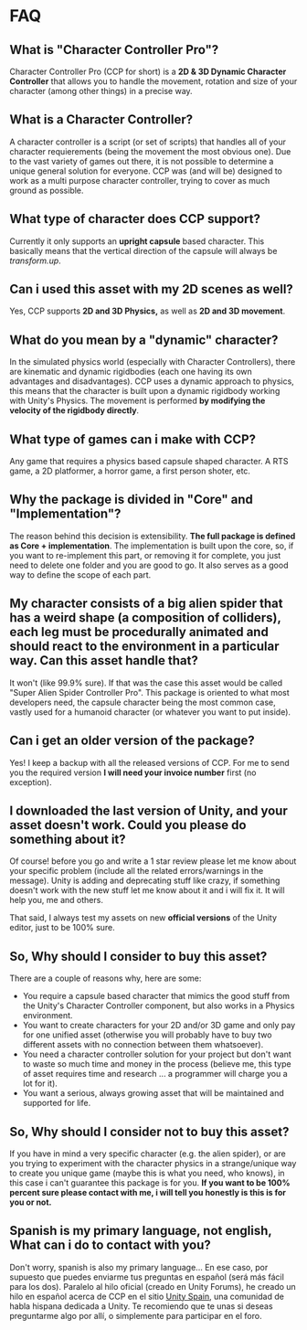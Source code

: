 # FAQ

## What is "Character Controller Pro"?

Character Controller Pro \(CCP for short\) is a **2D & 3D Dynamic Character Controller** that allows you to handle the movement, rotation and size of your character \(among other things\) in a precise way.

## What is a Character Controller?

A character controller is a script \(or set of scripts\) that handles all of your character requierements \(being the movement the most obvious one\). Due to the vast variety of games out there, it is not possible to determine a unique general solution for everyone. CCP was \(and will be\) designed to work as a multi purpose character controller, trying to cover as much ground as possible.

## What type of character does CCP support?

Currently it only supports an **upright capsule** based character. This basically means that the vertical direction of the capsule will always be _transform.up_. 

## Can i used this asset with my 2D scenes as well?

Yes, CCP supports **2D and 3D Physics,** as well as **2D and 3D movement**.

## What do you mean by a "dynamic" character?

In the simulated physics world \(especially with Character Controllers\),  there are kinematic and dynamic rigidbodies \(each one having its own advantages and disadvantages\). CCP uses a dynamic approach to physics, this means that the character is built upon a dynamic rigidbody working with Unity's Physics. The movement is performed **by modifying the velocity of the rigidbody directly**.

## What type of games can i make with CCP?

Any game that requires a physics based capsule shaped character. A RTS game, a 2D platformer, a horror game, a first person shoter, etc.

## Why the package is divided in "Core" and "Implementation"?

The reason behind this decision is extensibility. **The full package is defined as Core + implementation**. The implementation is built upon the core, so, if you want to re-implement this part, or removing it for complete, you just need to delete one folder and you are good to go. It also serves as a good way to define the scope of each part.

## My character consists of a big alien spider that has a weird shape \(a composition of colliders\), each leg must be procedurally animated and should react to the environment in a particular way. Can this asset handle that?

It won't \(like 99.9% sure\). If that was the case this asset would be called "Super Alien Spider Controller Pro". This package is oriented to what most developers need, the capsule character being the most common case, vastly used for a humanoid character \(or whatever you want to put inside\).

## Can i get an older version of the package?

Yes! I keep a backup with all the released versions of CCP. For me to send you the required version **I will need your invoice number** first \(no exception\).

## I downloaded the last version of Unity, and your asset doesn't work. Could you please do something about it?

Of course! before you go and write a 1 star review please let me know about your specific problem \(include all the related errors/warnings in the message\). Unity is adding and deprecating stuff like crazy, if something doesn't work with the new stuff let me know about it and i will fix it. It will help you, me and others.

That said, I always test my assets on new **official versions** of the Unity editor, just to be 100% sure.

## So, Why should I consider to buy this asset?

There are a couple of reasons why, here are some:

* You require a capsule based character that mimics the good stuff from the Unity's Character Controller component, but also works in a Physics environment.
* You want to create characters for your 2D and/or 3D game and only pay for one unified asset \(otherwise you will probably have to buy two different assets with no connection between them whatsoever\).
* You need a character controller solution for your project but don't want to waste so much time and money in the process \(believe me, this type of asset requires time and research ... a programmer will charge you a lot for it\).
* You want a serious, always growing asset that will be maintained and supported for life.

## So, Why should I consider not to buy this asset?

If you have in mind a very specific character \(e.g. the alien spider\), or are you trying to experiment with the character physics in a strange/unique way to create you unique game \(maybe this is what you need, who knows\), in this case i can't guarantee this package is for you. **If you want to be 100% percent sure please contact with me, i will tell you honestly is this is for you or not.**

## Spanish is my primary language, not english, What can i do to contact with you?

Don't worry, spanish is also my primary language... En ese caso, por supuesto que puedes enviarme tus preguntas en español \(será más fácil para los dos\). Paralelo al hilo oficial \(creado en Unity Forums\), he creado un hilo en español acerca de CCP en el sitio [Unity Spain](http://www.unityspain.com/), una comunidad de habla hispana dedicada a Unity. Te recomiendo que te unas si deseas preguntarme algo por allí, o simplemente para participar en el foro.



